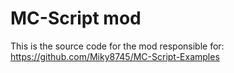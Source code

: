 # MC-Script mod
This is the source code for the mod responsible for: https://github.com/Miky8745/MC-Script-Examples